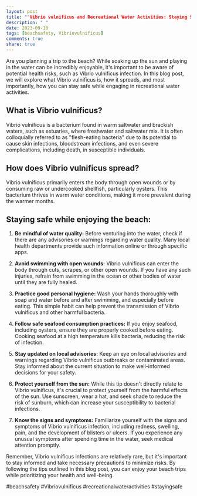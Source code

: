 ```yaml
---
layout: post
title: ""Vibrio vulnificus and Recreational Water Activities: Staying Safe while Enjoying the Beach""
description: " "
date: 2023-09-18
tags: [beachsafety, Vibriovulnificus]
comments: true
share: true
---
```


Are you planning a trip to the beach? While soaking up the sun and playing in the water can be incredibly enjoyable, it's important to be aware of potential health risks, such as Vibrio vulnificus infection. In this blog post, we will explore what Vibrio vulnificus is, how it spreads, and most importantly, how you can stay safe while engaging in recreational water activities.

## What is Vibrio vulnificus?

Vibrio vulnificus is a bacterium found in warm saltwater and brackish waters, such as estuaries, where freshwater and saltwater mix. It is often colloquially referred to as "flesh-eating bacteria" due to its potential to cause skin infections, bloodstream infections, and even severe complications, including death, in susceptible individuals.

## How does Vibrio vulnificus spread?

Vibrio vulnificus primarily enters the body through open wounds or by consuming raw or undercooked shellfish, particularly oysters. This bacterium thrives in warm water conditions, making it more prevalent during the warmer months.

## Staying safe while enjoying the beach:

1. **Be mindful of water quality:** Before venturing into the water, check if there are any advisories or warnings regarding water quality. Many local health departments provide such information online or through specific apps.

2. **Avoid swimming with open wounds:** Vibrio vulnificus can enter the body through cuts, scrapes, or other open wounds. If you have any such injuries, refrain from swimming in the ocean or other bodies of water until they are fully healed.

3. **Practice good personal hygiene:** Wash your hands thoroughly with soap and water before and after swimming, and especially before eating. This simple habit can help prevent the transmission of Vibrio vulnificus and other harmful bacteria.

4. **Follow safe seafood consumption practices:** If you enjoy seafood, including oysters, ensure they are properly cooked before eating. Cooking seafood at a high temperature kills bacteria, reducing the risk of infection.

5. **Stay updated on local advisories:** Keep an eye on local advisories and warnings regarding Vibrio vulnificus outbreaks or contaminated areas. Stay informed about the current situation to make well-informed decisions for your safety.

6. **Protect yourself from the sun:** While this tip doesn't directly relate to Vibrio vulnificus, it's crucial to protect yourself from the harmful effects of the sun. Use sunscreen, wear a hat, and seek shade to reduce the risk of sunburn, which can increase your susceptibility to bacterial infections.

7. **Know the signs and symptoms:** Familiarize yourself with the signs and symptoms of Vibrio vulnificus infection, including redness, swelling, pain, and the development of blisters or ulcers. If you experience any unusual symptoms after spending time in the water, seek medical attention promptly.

Remember, Vibrio vulnificus infections are relatively rare, but it's important to stay informed and take necessary precautions to minimize risks. By following the tips outlined in this blog post, you can enjoy your beach trips while prioritizing your health and well-being.

#beachsafety #Vibriovulnificus #recreationalwateractivities #stayingsafe